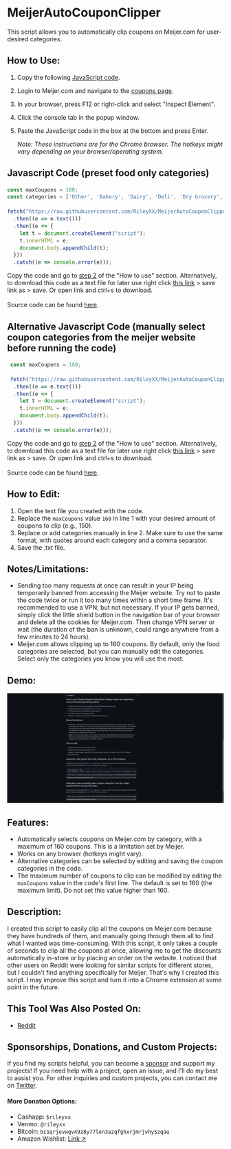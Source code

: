 # MeijerAutoCouponClipper
This script allows you to automatically clip coupons on Meijer.com for user-desired categories.

## How to Use:
1. Copy the following [JavaScript code](https://github.com/RileyXX/MeijerAutoCouponClipper#javascript-code-preset-food-only-categories).
2. Login to Meijer.com and navigate to the [coupons page](https://www.meijer.com/shopping/coupons.html).
3. In your browser, press F12 or right-click and select "Inspect Element".
4. Click the console tab in the popup window.
5. Paste the JavaScript code in the box at the bottom and press Enter.

   *Note: These instructions are for the Chrome browser. The hotkeys might vary depending on your browser/operating system.*
 
## Javascript Code (preset food only categories)
   ```javascript
   const maxCoupons = 160;
   const categories = ['Other', 'Bakery', 'Dairy', 'Deli', 'Dry Grocery', 'Fresh Meat', 'Fresh Seafood', 'Frozen Foods', 'Packaged Meat', 'Produce', 'Drinks'];
   
   fetch("https://raw.githubusercontent.com/RileyXX/MeijerAutoCouponClipper/main/MeijerAutoCouponClipper.js")
     .then((e => e.text()))
     .then((e => {
       let t = document.createElement("script");
       t.innerHTML = e;
       document.body.appendChild(t);
     }))
     .catch((e => console.error(e)));
   ```
Copy the code and go to [step 2](https://github.com/RileyXX/MeijerAutoCouponClipper#how-to-use) of the "How to use" section. Alternatively, to download this code as a text file for later use right click [this link](https://raw.githubusercontent.com/RileyXX/MeijerAutoCouponClipper/main/MeijerAutoCouponClipper.txt) > save link as > save. Or open link and ctrl+s to download.
<br><br>Source code can be found [here](https://github.com/RileyXX/MeijerAutoCouponClipper/blob/main/MeijerAutoCouponClipper.js).

## Alternative Javascript Code (manually select coupon categories from the meijer website before running the code)
   ```javascript
    const maxCoupons = 160;
    
    fetch("https://raw.githubusercontent.com/RileyXX/MeijerAutoCouponClipper/main/MeijerAutoCouponClipperNoCategories.js")
     .then((e => e.text()))
     .then((e => {
       let t = document.createElement("script");
       t.innerHTML = e;
       document.body.appendChild(t);
     }))
     .catch((e => console.error(e)));
   ```
Copy the code and go to [step 2](https://github.com/RileyXX/MeijerAutoCouponClipper#how-to-use) of the "How to use" section. Alternatively, to download this code as a text file for later use right click [this link](https://raw.githubusercontent.com/RileyXX/MeijerAutoCouponClipper/main/MeijerAutoCouponClipperNoCategories.txt) > save link as > save. Or open link and ctrl+s to download.
<br><br>Source code can be found [here](https://github.com/RileyXX/MeijerAutoCouponClipper/blob/main/MeijerAutoCouponClipperNoCategories.js).

## How to Edit:
1. Open the text file you created with the code.
2. Replace the `maxCoupons` value `160` in line 1 with your desired amount of coupons to clip (e.g., 150).
3. Replace or add categories manually in line 2. Make sure to use the same format, with quotes around each category and a comma separator.
4. Save the .txt file.

## Notes/Limitations:
- Sending too many requests at once can result in your IP being temporarily banned from accessing the Meijer website. Try not to paste the code twice or run it too many times within a short time frame. It's recommended to use a VPN, but not necessary. If your IP gets banned, simply click the little shield button in the navigation bar of your browser and delete all the cookies for Meijer.com. Then change VPN server or wait (the duration of the ban is unknown, could range anywhere from a few minutes to 24 hours).
- Meijer.com allows clipping up to 160 coupons. By default, only the food categories are selected, but you can manually edit the categories. Select only the categories you know you will use the most.

## Demo:
![Demo](https://raw.githubusercontent.com/RileyXX/MeijerAutoCouponClipper/main/demo.gif)

## Features:
- Automatically selects coupons on Meijer.com by category, with a maximum of 160 coupons. This is a limitation set by Meijer.
- Works on any browser (hotkeys might vary).
- Alternative categories can be selected by editing and saving the coupon categories in the code.
- The maximum number of coupons to clip can be modified by editing the `maxCoupons` value in the code's first line. The default is set to 160 (the maximum limit). Do not set this value higher than 160.

## Description:
I created this script to easily clip all the coupons on Meijer.com because they have hundreds of them, and manually going through them all to find what I wanted was time-consuming. With this script, it only takes a couple of seconds to clip all the coupons at once, allowing me to get the discounts automatically in-store or by placing an order on the website. I noticed that other users on Reddit were looking for similar scripts for different stores, but I couldn't find anything specifically for Meijer. That's why I created this script. I may improve this script and turn it into a Chrome extension at some point in the future.

## This Tool Was Also Posted On:
- [Reddit](https://www.reddit.com/r/meijer/comments/108iftd/auto_clip_all_coupons_script_for_meijercom_with/)

## Sponsorships, Donations, and Custom Projects:
If you find my scripts helpful, you can become a [sponsor](https://github.com/sponsors/RileyXX) and support my projects! If you need help with a project, open an issue, and I'll do my best to assist you. For other inquiries and custom projects, you can contact me on [Twitter](https://twitter.com/RileyxBell).

#### More Donation Options:
- Cashapp: `$rileyxx`
- Venmo: `@rileyxx`
- Bitcoin: `bc1qrjevwqv49z8y77len3azqfghxrjmrjvhy5zqau`
- Amazon Wishlist: [Link ↗](https://www.amazon.com/hz/wishlist/ls/WURF5NWZ843U)
